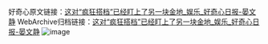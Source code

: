 好奇心原文链接：[这对“疯狂搭档”已经盯上了另一块金地_娱乐_好奇心日报-晏文静](https://www.qdaily.com/articles/8249.html)
WebArchive归档链接：[这对“疯狂搭档”已经盯上了另一块金地_娱乐_好奇心日报-晏文静](http://web.archive.org/web/20190623152411/https://www.qdaily.com/articles/8249.html)
![image](http://ww3.sinaimg.cn/large/007d5XDply1g3vbbb306fj30u02njb29)